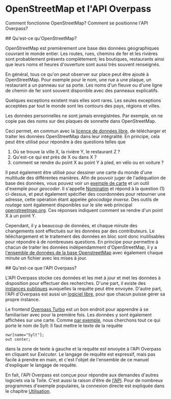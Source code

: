 OpenStreetMap et l'API Overpass
===============================

Comment fonctionne OpenStreetMap?
Comment se positionne l'API Overpass?

<a name="osm"/>
## Qu'est-ce qu'OpenStreetMap?

OpenStreetMap est premièrement une base des données géographiques couvrant le monde entier.
Les routes, rues, chemins de fer et les rivières sont probablement présents complètement;
les boutiques, restaurants ainsi que leurs noms et heures d'ouverture sont aussi très souvent renseignés.

En général, tous ce qu'on peut observer sur place peut être ajouté à OpenStreetMap.
Pour exemple pour le nom, une rue a une plaque, un restaurant a un panneau sur sa porte.
Les noms d'un fleuve ou d'une ligne de chemin de fer sont souvent disponible avec des panneaux explicatifs.

Quelques exceptions existent mais elles sont rares.
Les seules exceptions acceptées par tout le monde sont les contours des pays, régions et villes.

Les données personnelles ne sont jamais enregistrées.
Par exemple, on ne copie pas des noms sur des plaques de sonnette dans OpenStreetMap.

Ceci permet, en commun avec la [licence de données libre](https://wiki.osmfoundation.org/wiki/Licence),
de télécharger et traiter les données OpenStreetMap dans leur intégralité.
En principe, cela peut être utilisé pour répondre à des questions telles que

1. Où se trouve la ville X, la rivière Y, le restaurant Z ?
1. Qu'est-ce qui est près de X ou dans X ?
1. comment se rendre du point X au point Y à pied, en vélo ou en voiture ?

Il peut également être utilisé pour dessiner une carte du monde d'une multitude des différentes manières.
Afin de pouvoir juger de l'adéquation de base des données, vous pouvez voir
un [exemple de carte](https://openstreetmap.org) et un outil d'exemple pour _geocoder_.
Il s'appelle [Nominatim](https://wiki.openstreetmap.org/wiki/Nominatim) et répond à la question (1) ci-dessus,
et peut également spécifier des coordonnées pour retourner une adresse, cette opération étant appelée _géocodage inverse_.
Des outils de _routage_ sont également disponibles sur le site web principal [openstreetmap.org](https://openstreetmap.org/).
Ces réponses indiquent comment se rendre d'un point X à un point Y.

Cependant, il y a beaucoup de données,
et chaque minute des changements sont effectués sur les données par des contributeurs.
Le téléchargement et le traitement des données en bloc sont donc inutilisables pour répondre à de nombreuses questions.
En principe pour permettre à chacun de traiter les données indépendamment d'OpenStreetMap,
il y a [l'ensemble de données de la base OpenstreetMap](https://planet.openstreetmap.org/) avec également chaque minute un fichier avec les mises à jour.

<a name="overpass"/>
## Qu'est-ce que l'API Overpass?

L'API Overpass stocke ces données et les met à jour
et met les données à disposition pour effectuer des recherches.
D'une part, il existe des [instances publiques](https://wiki.openstreetmap.org/wiki/Overpass_API#Public_Overpass_API_instances) auxquelles la requête peut être envoyée.
D'autre part, l'API d'Overpass est aussi un [logiciel libre](https://github.com/drolbr/Overpass-API),
pour que chacun puisse gérer sa propre instance.

Le frontend [Overpass Turbo](https://overpass-turbo.eu) est un bon endroit pour apprendre à se familiariser avec pour la première fois.
Les données y sont également affichées sur une carte.
Comme [par exemple](https://overpass-turbo.eu/?lat=0.0&lon=0.0&zoom=2&Q=nwr%5Bname%3D%22Sylt%22%5D%3B%0Aout%20center%3B), nous cherchons tout ce qui porte le nom de Sylt:
Il faut mettre le texte de la requête

    nwr[name="Sylt"];
    out center;

dans la zone de texte à gauche et la requête est envoyée à l'API Overpass en cliquant sur _Exécuter_.
Le langage de requête est expressif, mais pas facile à prendre en main,
et c'est l'objet de l'ensemble de ce manuel d'expliquer le langage de requête.

En fait, l'API Overpass est conçue
pour répondre aux demandes d'autres logiciels via la Toile.
C'est aussi la raison d'être de [l'API](https://fr.wikipedia.org/wiki/Interface_de_programmation).
Pour de nombreux programmes d'exemple populaires, la connexion directe est expliquée dans le chapitre [Utilisation](.../targets/index.md).
